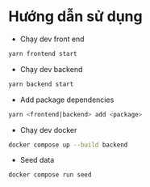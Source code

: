 # Hướng dẫn sử dụng

- Chạy dev front end

```bash
yarn frontend start
```

- Chạy dev backend

```bash
yarn backend start
```

- Add package dependencies

```bash
yarn <frontend|backend> add <package>
```

- Chạy dev docker

```bash
docker compose up --build backend
```

- Seed data

```bash
docker compose run seed
```